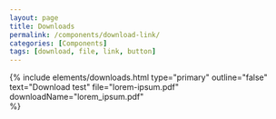 ```yaml
---
layout: page
title: Downloads
permalink: /components/download-link/
categories: [Components]
tags: [download, file, link, button]
---
```



{% include elements/downloads.html 
    type="primary" 
    outline="false" 
    text="Download test" 
    file="lorem-ipsum.pdf"
    downloadName="lorem_ipsum.pdf"    
%}
